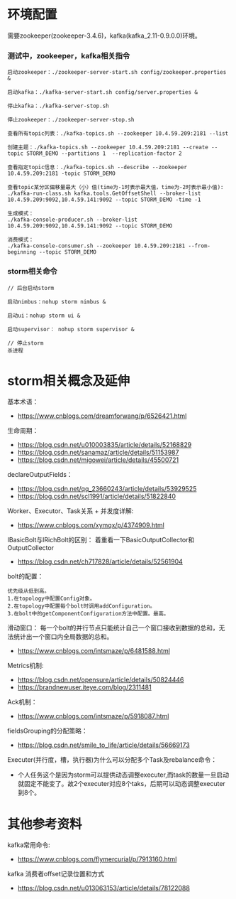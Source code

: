 环境配置
===
需要zookeeper(zookeeper-3.4.6)，kafka(kafka_2.11-0.9.0.0)环境。

### 测试中，zookeeper，kafka相关指令
```text
启动zookeeper：./zookeeper-server-start.sh config/zookeeper.properties &

启动kafka：./kafka-server-start.sh config/server.properties &

停止kafka：./kafka-server-stop.sh

停止zookeeper：./zookeeper-server-stop.sh

查看所有topic列表：./kafka-topics.sh --zookeeper 10.4.59.209:2181 --list

创建主题：./kafka-topics.sh --zookeeper 10.4.59.209:2181 --create --topic STORM_DEMO --partitions 1  --replication-factor 2

查看指定topic信息：./kafka-topics.sh --describe --zookeeper 10.4.59.209:2181 -topic STORM_DEMO

查看topic某分区偏移量最大（小）值(time为-1时表示最大值，time为-2时表示最小值):
./kafka-run-class.sh kafka.tools.GetOffsetShell --broker-list 10.4.59.209:9092,10.4.59.141:9092 --topic STORM_DEMO -time -1

生成模式：
./kafka-console-producer.sh --broker-list 10.4.59.209:9092,10.4.59.141:9092 --topic STORM_DEMO

消费模式：
./kafka-console-consumer.sh --zookeeper 10.4.59.209:2181 --from-beginning --topic STORM_DEMO
```

### storm相关命令
```text
// 后台启动storm

启动nimbus：nohup storm nimbus &

启动ui：nohup storm ui &

启动supervisor： nohup storm supervisor &

// 停止storm
杀进程
```


storm相关概念及延伸
===
基本术语：
+ https://www.cnblogs.com/dreamforwang/p/6526421.html

生命周期：
+ https://blog.csdn.net/u010003835/article/details/52168829
+ https://blog.csdn.net/sanamaz/article/details/51153987
+ https://blog.csdn.net/migowei/article/details/45500721

declareOutputFields：
+ https://blog.csdn.net/qq_23660243/article/details/53929525
+ https://blog.csdn.net/scl1991/article/details/51822840

Worker、Executor、Task关系 + 并发度详解:
+ https://www.cnblogs.com/xymqx/p/4374909.html

IBasicBolt与IRichBolt的区别：
着重看一下BasicOutputCollector和OutputCollector
+ https://blog.csdn.net/ch717828/article/details/52561904

bolt的配置：
```text
优先级从低到高。
1.在topology中配置Config对象。
2.在topology中配置每个bolt时调用addConfiguration。
3.在bolt中的getComponentConfiguration方法中配置。最高。
```

滑动窗口：
每一个bolt的并行节点只能统计自己一个窗口接收到数据的总和，无法统计出一个窗口内全局数据的总和。
+ https://www.cnblogs.com/intsmaze/p/6481588.html

Metrics机制:
+ https://blog.csdn.net/opensure/article/details/50824446
+ https://brandnewuser.iteye.com/blog/2311481

Ack机制：
+ https://www.cnblogs.com/intsmaze/p/5918087.html

fieldsGrouping的分配策略：
+ https://blog.csdn.net/smile_to_life/article/details/56669173

Executer(并行度，槽，执行器)为什么可以分配多个Task及rebalance命令：
+ 个人任务这个是因为storm可以提供动态调整executer,而task的数量一旦启动就固定不能变了。故2个executer对应8个taks，后期可以动态调整executer到8个。 


其他参考资料
===
kafka常用命令:
+ https://www.cnblogs.com/flymercurial/p/7913160.html

kafka 消费者offset记录位置和方式
+ https://blog.csdn.net/u013063153/article/details/78122088